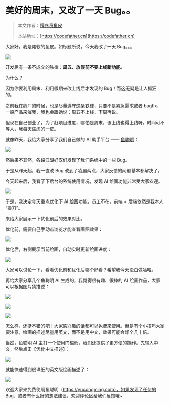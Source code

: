 # 美好的周末，又改了一天 Bug。。

> 本文作者：[程序员鱼皮](https://yuyuanweb.feishu.cn/wiki/Abldw5WkjidySxkKxU2cQdAtnah)
>
> 本站地址：[https://codefather.cn](https://codefather.cn)

大家好，我是瘫软的鱼皮。如标题所说，今天我改了一天 Bug。。。

![](https://pic.yupi.icu/5563/202311041258873.png)

开发届有一条不成文的铁律：**周五、放假前不要上线新功能。**

为什么？

因为你要利用周末、利用假期来改上线后才发现的 Bug！而这无疑是让人抓狂的。

之前我在鹅厂的时候，也是尽量遵守这条铁律，只要不是紧急需求或者 bugfix，一般产品来催我，我也会跟她说：周五不上线，下周再说。

但现在自己创业了，为了赶项目进度，哪怕是周末，该上线也得上线呀。时间可不等人，我每天焦虑的一皮。

就像昨天，我给大家分享了我们自己做的 AI 助手平台 —— [鱼聪明](http://mp.weixin.qq.com/s?__biz=MzI1NDczNTAwMA==&mid=2247543994&idx=1&sn=2d73db59fa67357ae44e8db91aac10bf&chksm=e9c2cb4ddeb5425bea9b6fbe103b63bba381d9c380e2e8f55e6aa120522ee8ace2e8e19a7174&scene=21#wechat_redirect)：

![](https://pic.yupi.icu/5563/202311041258854.png)

然后果不其然，各路江湖好汉们发现了我们系统中的一些 Bug。

于是从昨天起，我一直改 Bug 改到了凌晨两点，大家反馈的问题基本都解决了。

今天起来后，我看了下后台的系统使用情况，发现 AI 绘画功能非常受大家欢迎。

![](https://pic.yupi.icu/5563/202311041258951.png)

于是，我决定今天重点优化下 AI 绘画功能，员工不在，前端 + 后端依然是我本人 “操刀”。

来给大家展示一下优化前后的效果对比。

优化前，需要自己手动点浏览才能查看画图效果：

![](https://pic.yupi.icu/5563/202311041258132.gif)


优化后，右侧展示当前绘画，自动实时更新绘画进度：



![](https://pic.yupi.icu/5563/202311041258247.gif)





大家可以讨论一下，看看优化前和优化后哪个好看？希望我今天没白做哈哈。

再给大家分享几个鱼聪明 AI 生成的，我觉得很有趣、很棒的 AI 绘画作品，大家可以根据图片猜描述：

![](https://pic.yupi.icu/5563/202311041258411.png)

![](https://pic.yupi.icu/5563/202311041258796.png)

![](https://pic.yupi.icu/5563/202311041258451.jpeg)

怎么样，还挺不错的吧！大家感兴趣的话都可以免费来使用。但是有个小技巧大家要注意，绘画的描述尽量用英文，而不是用中文，效果可能会好个几十倍。

当然，鱼聪明 AI 主打一个使用门槛低，我们还提供了更方便的操作。先输入中文，然后点击【优化中文描述】：

![](https://pic.yupi.icu/5563/202311041258821.png)

就能快速得到很详细的英文版绘画描述了：

![](https://pic.yupi.icu/5563/202311041258955.png)

欢迎大家来免费使用鱼聪明（https://yucongming.com），如果发现了任何的 Bug、或者有什么好的想法建议，欢迎评论区给我们反馈哦~